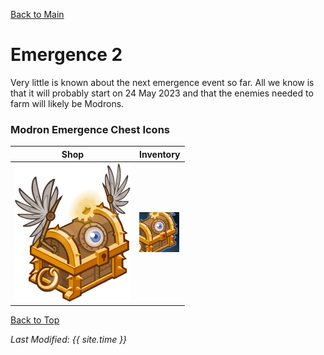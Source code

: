 [Back to Main](index.md)

# Emergence 2

Very little is known about the next emergence event so far. All we know is that it will probably start on 24 May 2023 and that the enemies needed to farm will likely be Modrons.

### Modron Emergence Chest Icons

| Shop | Inventory |
|---|---|
| ![Shop Modron Emergence Chest Icon](images/emergence_2_chest.png) | ![Inventory Modron Emergence Chest Icon](images/emergence_2_chestInv.png) |

[Back to Top](#top)

*Last Modified: {{ site.time }}*